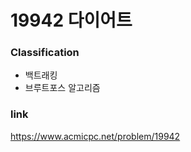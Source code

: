 # 19942 다이어트

### Classification
* 백트래킹
* 브루트포스 알고리즘

### link
https://www.acmicpc.net/problem/19942
